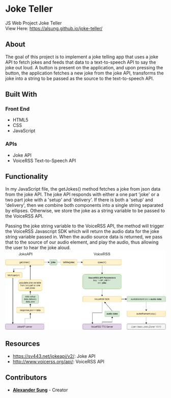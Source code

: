 # Joke Teller
JS Web Project Joke Teller\
View Here: https://alsung.github.io/joke-teller/

## About
The goal of this project is to implement a joke telling app that uses a joke API to fetch jokes and feeds that data to a text-to-speech API to say the joke out loud. A button is present on the application, and upon pressing the button, the application fetches a new joke from the joke API, transforms the joke into a string to be passed as the source to the text-to-speech API. 

## Built With

### Front End
 - HTML5
 - CSS
 - JavaScript

### APIs
 - Joke API
 - VoiceRSS Text-to-Speech API

## Functionality
In my JavaScript file, the getJokes() method fetches a joke from json data from the joke API. The joke API responds with either a one part 'joke' or a two part joke with a 'setup' and 'delivery'. If there is both a 'setup' and 'delivery', then we combine both components into a single string separated by ellipses. Otherwise, we store the joke as a string variable to be passed to the VoiceRSS API. 

Passing the joke string variable to the VoiceRSS API, the method will trigger the VoiceRSS Javascript SDK which will return the audio data for the joke string variable passed in. When the audio source data is returned, we pass that to the source of our audio element, and play the audio, thus allowing the user to hear the joke aloud. 
![Figure 1](/images/joke_teller_flowchart.png)

## Resources
 - https://sv443.net/jokeapi/v2/: Joke API
 - http://www.voicerss.org/api/: VoiceRSS API

## Contributors
 - [**Alexander Sung**](https://github.com/alsung) - Creator